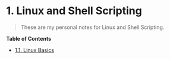 # 1. Linux and Shell Scripting

> These are my personal notes for Linux and Shell Scripting.

**Table of Contents**

- [1.1. Linux Basics](https://github.com/MaddurKrishnaChaitanya/linux_shell/blob/master/00.%20Linux%20Basics/README.md)
